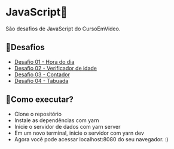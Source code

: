 # JavaScript👾

São desafios de JavaScript do CursoEmVideo.

## 🔎Desafios

 - [Desafio 01 - Hora do dia](https://github.com/Friend96/JavaScript/tree/main/Desafios/D01)
 - [Desafio 02 - Verificador de idade](https://github.com/Friend96/JavaScript/tree/main/Desafios/D02)
 - [Desafio 03 - Contador](https://github.com/Friend96/JavaScript/tree/main/Desafios/D03)
 - [Desafio 04 - Tabuada](https://github.com/Friend96/JavaScript/tree/main/Desafios/D04)

## 🚀Como executar?

- Clone o repositório
- Instale as dependências com yarn
- Inicie o servidor de dados com yarn server
- Em um novo terminal, inicie o servidor com yarn dev
- Agora você pode acessar localhost:8080 do seu navegador. :)
